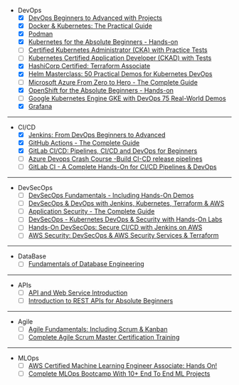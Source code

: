 - DevOps
  - [x] [DevOps Beginners to Advanced with Projects](https://www.udemy.com/course/decodingdevops)
  - [x] [Docker & Kubernetes: The Practical Guide](https://www.udemy.com/course/docker-kubernetes-the-practical-guide)
  - [x] [Podman](https://www.youtube.com/watch?v=YXfA5O5Mr18&ab_channel=AmadeusforDevelopers)
  - [x] [Kubernetes for the Absolute Beginners - Hands-on](https://www.udemy.com/course/learn-kubernetes/)
  - [ ] [Certified Kubernetes Administrator (CKA) with Practice Tests](https://www.udemy.com/course/certified-kubernetes-administrator-with-practice-tests)
  - [ ] [Kubernetes Certified Application Developer (CKAD) with Tests](https://www.udemy.com/course/certified-kubernetes-application-developer)
  - [x] [HashiCorp Certified: Terraform Associate](https://www.udemy.com/course/terraform-beginner-to-advanced)
  - [x] [Helm Masterclass: 50 Practical Demos for Kubernetes DevOps](https://www.udemy.com/course/helm-masterclass-50-practical-demos-for-kubernetes-devops)
  - [ ] [Microsoft Azure From Zero to Hero - The Complete Guide](https://www.udemy.com/course/microsoft-azure-from-zero-to-hero-the-complete-guide)
  - [x] [OpenShift for the Absolute Beginners - Hands-on](https://www.udemy.com/course/learn-openshift)
  - [ ] [Google Kubernetes Engine GKE with DevOps 75 Real-World Demos](https://www.udemy.com/course/gcp-google-kubernetes-engine-gke-with-devops)
  - [x] [Grafana](https://youtu.be/w-c3KYKQQfs?si=WvQt55G12T5t0-WQ)

---

- CI/CD
  - [x] [Jenkins: From DevOps Beginners to Advanced](https://www.udemy.com/course/decodingdevops)
  - [x] [GitHub Actions - The Complete Guide](https://www.udemy.com/course/github-actions-the-complete-guide)
  - [x] [GitLab CI/CD: Pipelines, CI/CD and DevOps for Beginners](https://www.udemy.com/course/gitlab-ci-pipelines-ci-cd-and-devops-for-beginners)
  - [ ] [Azure Devops Crash Course -Build CI-CD release pipelines](https://www.udemy.com/course/azure-devops-fundamental)
  - [ ] [GitLab CI - A Complete Hands-On for CI/CD Pipelines & DevOps](https://www.udemy.com/course/gitlab-cicd-course)

---

- DevSecOps
  - [ ] [DevSecOps Fundamentals - Including Hands-On Demos](https://www.udemy.com/course/devsecops-fundamentals)
  - [ ] [DevSecOps & DevOps with Jenkins, Kubernetes, Terraform & AWS](https://www.udemy.com/course/devsecops-with-terraform-kubernetes-jenkins-aws)
  - [ ] [Application Security - The Complete Guide](https://www.udemy.com/course/application-security-the-complete-guide)
  - [ ] [DevSecOps - Kubernetes DevOps & Security with Hands-On Labs](https://www.udemy.com/course/kubernetes-devsecops)
  - [ ] [Hands-On DevSecOps: Secure CI/CD with Jenkins on AWS](https://www.udemy.com/course/devsecops-with-sast-sca-dast)
  - [ ] [AWS Security: DevSecOps & AWS Security Services & Terraform](https://www.udemy.com/course/devsecops-in-aws-and-aws-security-services-asecurityguru)

---

- DataBase
  - [ ] [Fundamentals of Database Engineering](https://www.udemy.com/course/database-engines-crash-course)

---

- APIs
  - [ ] [API and Web Service Introduction](https://www.udemy.com/course/api-and-web-service-introduction)
  - [ ] [Introduction to REST APIs for Absolute Beginners](https://www.udemy.com/course/api-with-postman-for-absolute-beginners)

---

- Agile
  - [ ] [Agile Fundamentals: Including Scrum & Kanban](https://www.udemy.com/course/agile-fundamentals-scrum-kanban-scrumban/)
  - [ ] [Complete Agile Scrum Master Certification Training](https://www.udemy.com/course/complete-agile-scrum-master-training-exam-simulator/)

---

- MLOps
  - [ ] [AWS Certified Machine Learning Engineer Associate: Hands On!](https://www.udemy.com/course/aws-certified-machine-learning-engineer-associate-mla-c01)
  - [ ] [Complete MLOps Bootcamp With 10+ End To End ML Projects](https://www.udemy.com/course/complete-mlops-bootcamp-with-10-end-to-end-ml-projects)
